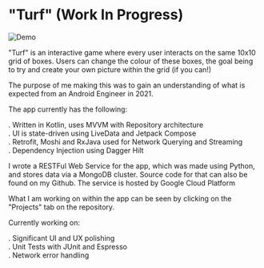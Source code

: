 # "Turf" (Work In Progress)


![Demo](https://user-images.githubusercontent.com/8540348/123616518-47ba7880-d7fe-11eb-82e0-a788de38cdf2.gif)

"Turf" is an interactive game where every user interacts on the same 10x10 grid of boxes. Users can change the colour of these boxes, the goal being to try and create your own picture within the grid (if you can!)

The purpose of me making this was to gain an understanding of what is expected from an Android Engineer in 2021.

The app currently has the following:

. Written in Kotlin, uses MVVM with Repository architecture</br>
. UI is state-driven using LiveData and Jetpack Compose</br>
. Retrofit, Moshi and RxJava used for Network Querying and Streaming</br>
. Dependency Injection using Dagger Hilt</br>

I wrote a RESTFul Web Service for the app, which was made using Python, and stores data via a MongoDB cluster. Source code for that can also be found on my Github. The service is hosted by Google Cloud Platform

What I am working on within the app can be seen by clicking on the "Projects" tab on the repository.

Currently working on:

. Significant UI and UX polishing</br>
. Unit Tests with JUnit and Espresso</br>
. Network error handling

